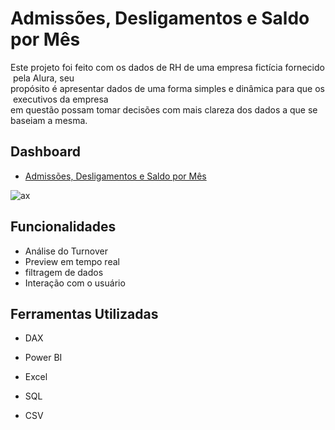 
# Admissões, Desligamentos e Saldo por Mês

Este projeto foi feito com os dados de RH de uma empresa fictícia fornecido pela Alura, seu
propósito é apresentar dados de uma forma simples e dinâmica para que os executivos da empresa
em questão possam tomar decisões com mais clareza dos dados a que se baseiam a mesma.

## Dashboard

 - [Admissões, Desligamentos e Saldo por Mês ](https://app.powerbi.com/view?r=eyJrIjoiMjdmOTBhYmYtMTk5My00YjQ4LWFlOTktYTc1N2U1Y2Y1NWU2IiwidCI6ImU1NDgwZDk1LWY3ZDEtNDRlNi04MDQ2LWQ4NjQwMjkxOTJkYiJ9&pageName=ReportSection)

![ax](https://user-images.githubusercontent.com/86807078/212450403-faafcc9c-6c08-4d44-99dc-ca41d619ba38.JPG)



## Funcionalidades

- Análise do Turnover
- Preview em tempo real
- filtragem de dados
- Interação com o usuário


## Ferramentas Utilizadas

- DAX

- Power BI

- Excel

- SQL

- CSV
